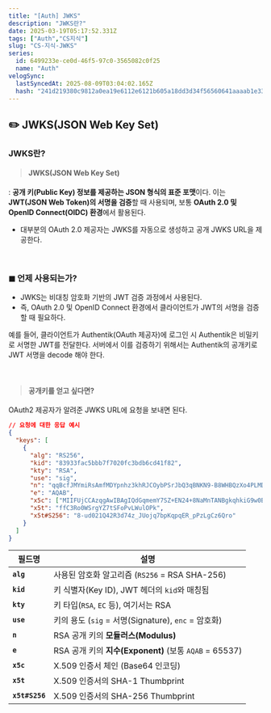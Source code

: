 ```yaml
---
title: "[Auth] JWKS"
description: "JWKS란?"
date: 2025-03-19T05:17:52.331Z
tags: ["Auth","CS지식"]
slug: "CS-지식-JWKS"
series:
  id: 6499233e-ce0d-46f5-97c0-3565082c0f25
  name: "Auth"
velogSync:
  lastSyncedAt: 2025-08-09T03:04:02.165Z
  hash: "241d219380c9812a0ea19e6112e6121b605a18dd3d34f56560641aaaab1e337f"
---
```


## ✏️ JWKS(JSON Web Key Set)

### JWKS란?
>#### JWKS(JSON Web Key Set)
: **공개 키(Public Key) 정보를 제공하는 JSON 형식의 표준 포맷**이다. 
이는 **JWT(JSON Web Token)의 서명을 검증**할 때 사용되며, 보통 **OAuth 2.0 및 OpenID Connect(OIDC) 환경**에서 활용된다.

- 대부분의 OAuth 2.0 제공자는 JWKS를 자동으로 생성하고 공개 JWKS URL을 제공한다.

<br>


### ◼︎ 언제 사용되는가? 
- JWKS는 비대칭 암호화 기반의 JWT 검증 과정에서 사용된다.
- 즉, OAuth 2.0 및 OpenID Connect 환경에서 클라이언트가 JWT의 서명을 검증할 때 필요하다.

예를 들어, 클라이언트가 Authentik(OAuth 제공자)에 로그인 시 Authentik은 비밀키로 서명한 JWT를 전달한다.
서버에서 이를 검증하기 위해서는 Authentik의 공개키로 JWT 서명을 decode 해야 한다.

<br>

> #### 공개키를 얻고 싶다면?
OAuth2 제공자가 알려준 JWKS URL에 요청을 보내면 된다.

```json
// 요청에 대한 응답 예시
{
  "keys": [
    {
      "alg": "RS256",
      "kid": "83933fac5bbb7f7020fc3bdb6cd41f82",
      "kty": "RSA",
      "use": "sig",
      "n": "qqBcfJMYmiRsAmfMDYpnhz3khRJCOybPSrJbQ3qBNKN9-B8WHBQzXo4PLMDz7EFBMhDq53KhYizR0iPrrQV4q7Kv4HUgevUNQRVW3v...",
      "e": "AQAB",
      "x5c": ["MIIFUjCCAzqgAwIBAgIQdGqmemY7SZ+EN24+8NaMnTANBgkqhkiG9w0BAQsFADAd..."],
      "x5t": "ffC3Ro0WSrgYZ7tSFoPvLWulOPk",
      "x5t#S256": "8-ud021Q42R3d74z_JUojq7bpKqpqER_pPzLgCz6Qro"
    }
  ]
}
```

| 필드명 | 설명 |
|--------|------|
| **`alg`** | 사용된 암호화 알고리즘 (`RS256` = RSA SHA-256) |
| **`kid`** | 키 식별자(Key ID), JWT 헤더의 `kid`와 매칭됨 |
| **`kty`** | 키 타입(`RSA`, `EC` 등), 여기서는 RSA |
| **`use`** | 키의 용도 (`sig` = 서명(Signature), `enc` = 암호화) |
| **`n`** | RSA 공개 키의 **모듈러스(Modulus)** |
| **`e`** | RSA 공개 키의 **지수(Exponent)** (보통 `AQAB` = 65537) |
| **`x5c`** | X.509 인증서 체인 (Base64 인코딩) |
| **`x5t`** | X.509 인증서의 SHA-1 Thumbprint |
| **`x5t#S256`** | X.509 인증서의 SHA-256 Thumbprint |


